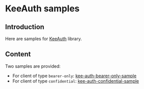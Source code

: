 # KeeAuth samples

## Introduction

Here are samples for [KeeAuth](https://github.com/Jamsek-m/kee-auth) library.

## Content

Two samples are provided:

* For client of type `bearer-only`: [kee-auth-bearer-only-sample](./bearer-only)
* For client of type `confidential`: [kee-auth-confidential-sample](./confidential)

